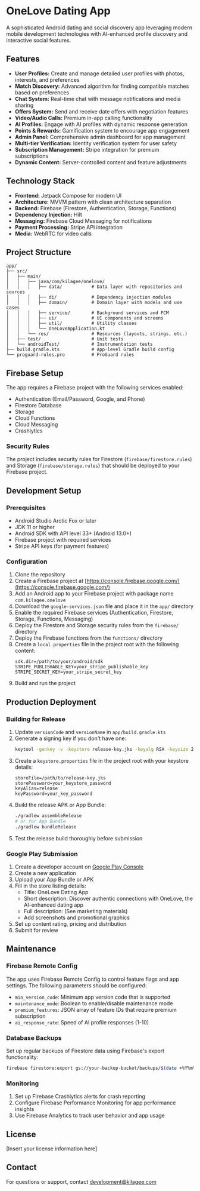 # OneLove Dating App

A sophisticated Android dating and social discovery app leveraging modern mobile development technologies with AI-enhanced profile discovery and interactive social features.

## Features

- **User Profiles:** Create and manage detailed user profiles with photos, interests, and preferences
- **Match Discovery:** Advanced algorithm for finding compatible matches based on preferences
- **Chat System:** Real-time chat with message notifications and media sharing
- **Offers System:** Send and receive date offers with negotiation features
- **Video/Audio Calls:** Premium in-app calling functionality
- **AI Profiles:** Engage with AI profiles with dynamic response generation
- **Points & Rewards:** Gamification system to encourage app engagement
- **Admin Panel:** Comprehensive admin dashboard for app management
- **Multi-tier Verification:** Identity verification system for user safety
- **Subscription Management:** Stripe integration for premium subscriptions
- **Dynamic Content:** Server-controlled content and feature adjustments

## Technology Stack

- **Frontend:** Jetpack Compose for modern UI
- **Architecture:** MVVM pattern with clean architecture separation
- **Backend:** Firebase (Firestore, Authentication, Storage, Functions)
- **Dependency Injection:** Hilt
- **Messaging:** Firebase Cloud Messaging for notifications
- **Payment Processing:** Stripe API integration
- **Media:** WebRTC for video calls

## Project Structure

```
app/
├── src/
│   ├── main/
│   │   ├── java/com/kilagee/onelove/
│   │   │   ├── data/           # Data layer with repositories and sources
│   │   │   ├── di/             # Dependency injection modules
│   │   │   ├── domain/         # Domain layer with models and use cases
│   │   │   ├── service/        # Background services and FCM 
│   │   │   ├── ui/             # UI components and screens
│   │   │   ├── util/           # Utility classes
│   │   │   └── OneLoveApplication.kt
│   │   └── res/                # Resources (layouts, strings, etc.)
│   ├── test/                   # Unit tests
│   └── androidTest/            # Instrumentation tests
├── build.gradle.kts            # App-level Gradle build config
└── proguard-rules.pro          # ProGuard rules
```

## Firebase Setup

The app requires a Firebase project with the following services enabled:

- Authentication (Email/Password, Google, and Phone)
- Firestore Database
- Storage
- Cloud Functions
- Cloud Messaging
- Crashlytics

### Security Rules

The project includes security rules for Firestore (`firebase/firestore.rules`) and Storage (`firebase/storage.rules`) that should be deployed to your Firebase project.

## Development Setup

### Prerequisites

- Android Studio Arctic Fox or later
- JDK 11 or higher
- Android SDK with API level 33+ (Android 13.0+)
- Firebase project with required services
- Stripe API keys (for payment features)

### Configuration

1. Clone the repository
2. Create a Firebase project at [https://console.firebase.google.com/](https://console.firebase.google.com/)
3. Add an Android app to your Firebase project with package name `com.kilagee.onelove`
4. Download the `google-services.json` file and place it in the `app/` directory
5. Enable the required Firebase services (Authentication, Firestore, Storage, Functions, Messaging)
6. Deploy the Firestore and Storage security rules from the `firebase/` directory
7. Deploy the Firebase functions from the `functions/` directory
8. Create a `local.properties` file in the project root with the following content:
   ```properties
   sdk.dir=/path/to/your/android/sdk
   STRIPE_PUBLISHABLE_KEY=your_stripe_publishable_key
   STRIPE_SECRET_KEY=your_stripe_secret_key
   ```
9. Build and run the project

## Production Deployment

### Building for Release

1. Update `versionCode` and `versionName` in `app/build.gradle.kts`
2. Generate a signing key if you don't have one:
   ```bash
   keytool -genkey -v -keystore release-key.jks -keyalg RSA -keysize 2048 -validity 10000 -alias release
   ```
3. Create a `keystore.properties` file in the project root with your keystore details:
   ```properties
   storeFile=/path/to/release-key.jks
   storePassword=your_keystore_password
   keyAlias=release
   keyPassword=your_key_password
   ```
4. Build the release APK or App Bundle:
   ```bash
   ./gradlew assembleRelease
   # or for App Bundle
   ./gradlew bundleRelease
   ```
5. Test the release build thoroughly before submission

### Google Play Submission

1. Create a developer account on [Google Play Console](https://play.google.com/console/)
2. Create a new application
3. Upload your App Bundle or APK
4. Fill in the store listing details:
   - Title: OneLove Dating App
   - Short description: Discover authentic connections with OneLove, the AI-enhanced dating app
   - Full description: (See marketing materials)
   - Add screenshots and promotional graphics
5. Set up content rating, pricing and distribution
6. Submit for review

## Maintenance

### Firebase Remote Config

The app uses Firebase Remote Config to control feature flags and app settings. The following parameters should be configured:

- `min_version_code`: Minimum app version code that is supported
- `maintenance_mode`: Boolean to enable/disable maintenance mode
- `premium_features`: JSON array of feature IDs that require premium subscription
- `ai_response_rate`: Speed of AI profile responses (1-10)

### Database Backups

Set up regular backups of Firestore data using Firebase's export functionality:

```bash
firebase firestore:export gs://your-backup-bucket/backups/$(date +%Y%m%d)
```

### Monitoring

1. Set up Firebase Crashlytics alerts for crash reporting
2. Configure Firebase Performance Monitoring for app performance insights
3. Use Firebase Analytics to track user behavior and app usage

## License

[Insert your license information here]

## Contact

For questions or support, contact development@kilagee.com